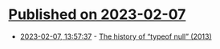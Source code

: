 # [Published on 2023-02-07](index.md)

* [2023-02-07, 13:57:37](https://news.ycombinator.com/item?id=34692765) - [The history of “typeof null” (2013)](https://2ality.com/2013/10/typeof-null.html)
